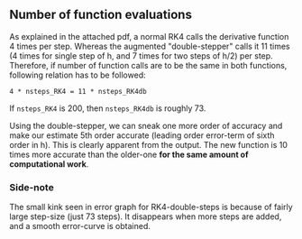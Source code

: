 ## Number of function evaluations

As explained in the attached pdf, a normal RK4 calls the derivative function 4 times per step. Whereas the augmented "double-stepper" calls it 11 times (4 times for single step of h, and 7 times for two steps of h/2) per step. Therefore, if number of function calls are to be the same in both functions, following relation has to be followed:

`4 * nsteps_RK4 = 11 * nsteps_RK4db`

If `nsteps_RK4` is 200, then `nsteps_RK4db` is roughly 73.

Using the double-stepper, we can sneak one more order of accuracy and make our estimate 5th order accurate (leading order error-term of sixth order in h). This is clearly apparent from the output. The new function is 10 times more accurate than the older-one **for the same amount of computational work**.

### Side-note

The small kink seen in error graph for RK4-double-steps is because of fairly large step-size (just 73 steps). It disappears when more steps are added, and a smooth error-curve is obtained.